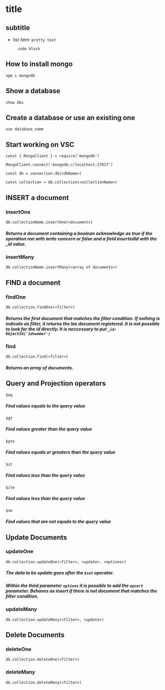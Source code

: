 # title

## subtitle

- list item: `pretty text`

        code block 






## How to install mongo

`npm i mongodb`

## Show a database

`show dbs`

## Create a database or use an existing one

`use database_name`

## Start working on VSC

`const { MongoClient } = require('mongodb')`

`MongoClient.connect('mongodb://localhost:27017')`

`const db = connection.db(<dbName>)`

`const collection = db.collection(<collectionName>)`

## INSERT a document

### insertOne

`db.collectionName.insertOne(<document>)`

##### Returns a document containing a boolean acknowledge as true if the operation ran with write concern or false and a field insertedId with the _id value.

### insertMany

`db.collectionName.insertMany(<array of documents>)`

## FIND a document

### findOne

`db.collection.findOne(<filter>)`

##### Returns the first document that matches the filter condition. If nothing is indicate as filter, it returns the las document registered. It is not possible to look for the id directly. It is neccessary to put `_id: ObjectId('idnumber')`

### find

`db.collection.find(<filter>)`

##### Returns an array of documents.

## Query and Projection operators

`$eq`

##### Find values equals to the query value

`$gt`

##### Find values greater than the query value

`$gte`

##### Find values equals or greaters than the query value

`$it`

##### Find values less than the query value

`$ite`

##### Find values less than the query value

`$ne`

##### Find values that are not equals to the query value

## Update Documents

### updateOne

`db.collection.updateOne(<filter>, <update>, <options>)`

##### The data to be update goes after the `$set` operator.
##### Within the third parameter `options` it is possible to add the `upsert` parameter. Behaves as insert if there is not document that matches the filter condition.

### updateMany

`db.collection.updateMany(<filter>, <update>)`

## Delete Documents

### deleteOne

`db.collection.deleteOne(<filter>)`

### deleteMany

`db.collection.deleteMany(<filter>)`